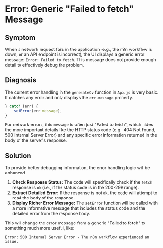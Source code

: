 # Error: Generic "Failed to fetch" Message

## Symptom

When a network request fails in the application (e.g., the n8n workflow is down, or an API endpoint is incorrect), the UI displays a generic error message: `Error: Failed to fetch`. This message does not provide enough detail to effectively debug the problem.

## Diagnosis

The current error handling in the `generateCv` function in `App.js` is very basic. It catches any error and only displays the `err.message` property.

```javascript
} catch (err) {
    setError(err.message);
}
```

For network errors, this `message` is often just "Failed to fetch", which hides the more important details like the HTTP status code (e.g., 404 Not Found, 500 Internal Server Error) and any specific error information returned in the body of the server's response.

## Solution

To provide better debugging information, the error handling logic will be enhanced.

1.  **Check Response Status:** The code will specifically check if the `fetch` response is `ok` (i.e., if the status code is in the 200-299 range).
2.  **Extract Detailed Error:** If the response is not `ok`, the code will attempt to read the body of the response.
3.  **Display Richer Error Message:** The `setError` function will be called with a more informative message that includes the status code and the detailed error from the response body.

This will change the error message from a generic "Failed to fetch" to something much more useful, like:

`Error: 500 Internal Server Error - The n8n workflow experienced an issue.`
